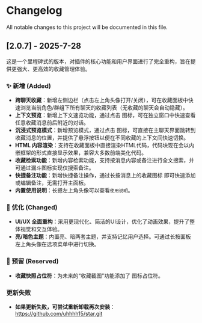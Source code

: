 # Changelog

All notable changes to this project will be documented in this file.

## [2.0.7] - 2025-7-28

这是一个里程碑式的版本，对插件的核心功能和用户界面进行了完全重构，旨在提供更强大、更高效的收藏管理体验。

### ✨ 新增 (Added)

- **跨聊天收藏**：新增左侧边栏（点击左上角头像打开/关闭），可在收藏面板中快速浏览当前角色/群组下所有聊天的收藏列表（无收藏的聊天会自动隐藏）。
- **上下文预览**：新增上下文速览功能，通过点击 <i class="fa-solid fa-expand"></i> 图标，可在独立窗口中快速查看任意收藏消息前后附近的对话。
- **沉浸式预览模式**：新增预览模式，通过点击 <i class="fa-solid fa-eye"></i> 图标，可直接在主聊天界面跳转到收藏消息的位置，并提供了悬浮按钮以便在不同收藏的上下文间快速切换。
- **HTML 内容渲染**：支持在收藏面板中直接渲染HTML代码，代码块现在会以内嵌框架的形式直接显示效果，兼容大多数前端美化代码。
- **收藏检索功能**：新增内容检索功能，支持按消息内容或备注进行全文搜索，并可通过漏斗图标实现仅搜索备注。
- **快捷备注功能**：新增快捷备注操作，通过长按消息上的收藏图标 <i class="fa-regular fa-star"></i> 即可快速添加或编辑备注，无需打开主面板。
- **内置使用说明**：长摁左上角头像可以查看`使用说明`。

### 🎨 优化 (Changed)

- **UI/UX 全面重构**：采用更现代化、简洁的UI设计，优化了动画效果，提升了整体视觉和交互体验。
- **亮/暗色主题**：内置亮、暗两套主题，并支持记忆用户选择。可通过长按面板左上角头像在选项菜单中进行切换。

### 🔧 预留 (Reserved)

- **收藏快照占位符**：为未来的“收藏截图”功能添加了 <i class="fa-solid fa-camera"></i> 图标占位符。

### 更新失败

- **如果更新失败，可尝试重新卸载再次安装**：https://github.com/uhhhh15/star.git
